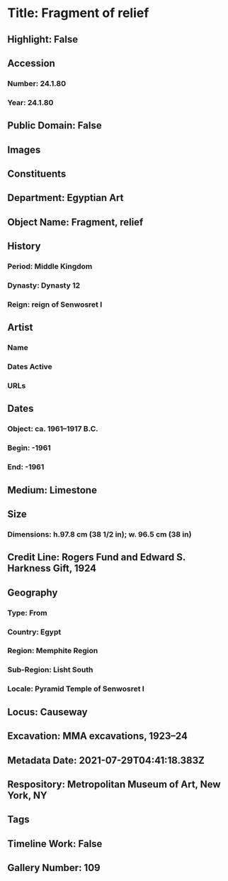 # Title: Fragment of relief
## Highlight: False
## Accession
### Number: 24.1.80
### Year: 24.1.80
## Public Domain: False
## Images
## Constituents
## Department: Egyptian Art
## Object Name: Fragment, relief
## History
### Period: Middle Kingdom
### Dynasty: Dynasty 12
### Reign: reign of Senwosret I
## Artist
### Name
### Dates Active
### URLs
## Dates
### Object: ca. 1961–1917 B.C.
### Begin: -1961
### End: -1961
## Medium: Limestone
## Size
### Dimensions: h.97.8 cm (38 1/2 in); w. 96.5 cm (38 in)
## Credit Line: Rogers Fund and Edward S. Harkness Gift, 1924
## Geography
### Type: From
### Country: Egypt
### Region: Memphite Region
### Sub-Region: Lisht South
### Locale: Pyramid Temple of Senwosret I
## Locus: Causeway
## Excavation: MMA excavations, 1923–24
## Metadata Date: 2021-07-29T04:41:18.383Z
## Respository: Metropolitan Museum of Art, New York, NY
## Tags
## Timeline Work: False
## Gallery Number: 109